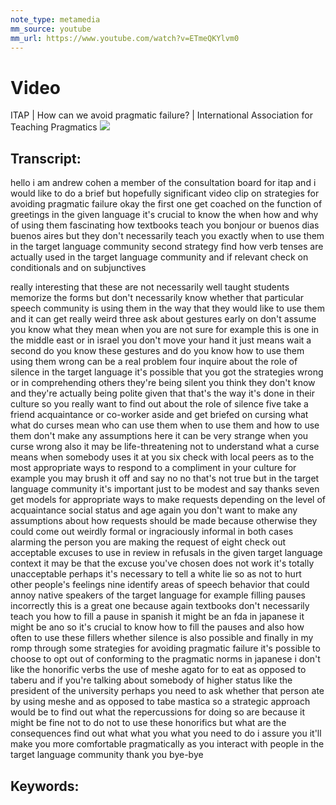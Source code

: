 ```yaml
---
note_type: metamedia
mm_source: youtube
mm_url: https://www.youtube.com/watch?v=ETmeQKYlvm0
---
```


# Video
ITAP | How can we avoid pragmatic failure? | International Association for Teaching Pragmatics
![](https://www.youtube.com/watch?v=ETmeQKYlvm0)

## Transcript:
hello
i am andrew cohen a member of the
consultation board for itap
and i would like to do a brief
but hopefully significant
video clip
on
strategies for avoiding
pragmatic failure okay
the first one
get coached on the function of greetings
in the given language it's crucial to
know the when how and why of using them
fascinating how textbooks teach you
bonjour or buenos dias buenos aires but
they don't necessarily teach you exactly
when to use them in the target language
community
second strategy
find how verb tenses are actually used
in the target language community
and if relevant check on conditionals
and on subjunctives

really interesting that these
are
not necessarily
well taught
students memorize the forms but don't
necessarily know whether
that particular speech community is
using them
in the way that they would like to use
them
and
it can get really weird
three ask about gestures early on don't
assume you know what they mean when you
are not sure for example this is one in
the middle east or in israel you don't
move your hand it just means wait a
second
do you know these gestures and do you
know how to use them using them wrong
can be a real problem
four
inquire about the role of silence in the
target language
it's possible that you got the
strategies wrong or in comprehending
others they're being silent you think
they don't know and they're actually
being polite given that that's the way
it's done in their culture so you really
want to find out about the role of
silence
five take a friend acquaintance or
co-worker aside and get briefed on
cursing
what what do curses mean who can use
them
when to use them and how to use them
don't make any assumptions here it can
be very strange when you curse wrong
also it may be
life-threatening not to understand what
a curse means when somebody uses it at
you
six
check with local peers as to the most
appropriate ways to respond to a
compliment
in your culture for example you may
brush it off and say no no that's not
true
but in the target language community
it's important just to be modest and say
thanks
seven get models for appropriate ways to
make requests depending on the level of
acquaintance social status and age
again you don't want to make any
assumptions about how requests should be
made
because otherwise they could come out
weirdly formal
or
ingraciously
informal
in both cases alarming the person you
are making the request of eight
check out acceptable excuses to use in
review in refusals in the given target
language context
it may be that the excuse you've chosen
does not work it's totally unacceptable
perhaps it's necessary to tell a white
lie so as not to hurt other people's
feelings
nine
identify areas of speech behavior that
could annoy native speakers of the
target language
for example filling pauses incorrectly
this is a great one because again
textbooks don't necessarily teach you
how to fill a pause
in spanish it might be an fda
in
japanese it might be ano
so it's crucial to know
how to fill the pauses and also how
often to use these fillers
whether silence is also possible and
finally in my romp through some
strategies for avoiding pragmatic
failure
it's possible to choose to opt out of
conforming to the pragmatic norms
in japanese i don't like the honorific
verbs the
use of
meshe agato
for to eat as opposed to taberu
and
if you're
talking about
somebody of higher status like the
president of the university perhaps you
need to ask whether that person ate by
using meshe
and
as opposed to tabe mastica
so
a strategic approach would be to find
out what the repercussions for doing so
are
because it might be fine not to do
not to use these honorifics but what are
the consequences find out what what you
what you need to do
i assure you it'll make you more
comfortable pragmatically as you
interact with people in the target
language community thank you
bye-bye




## Keywords:
